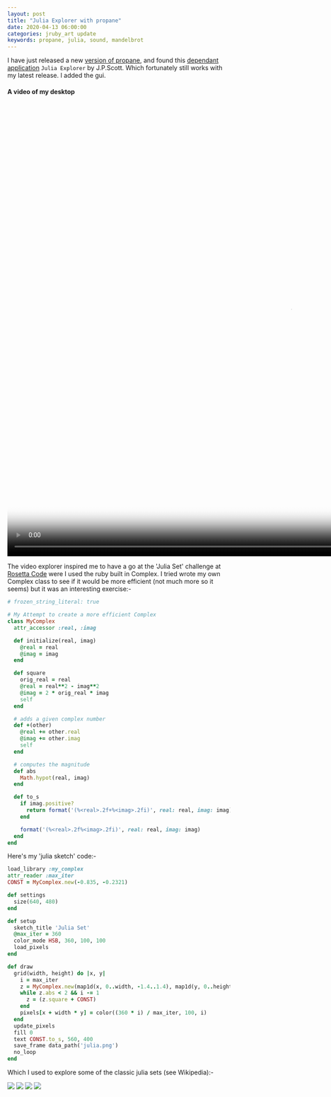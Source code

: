 ```yaml
---
layout: post
title: "Julia Explorer with propane"
date: 2020-04-13 06:00:00
categories: jruby_art update
keywords: propane, julia, sound, mandelbrot
---
```


I have just released a new [version of propane][propane], and found this [dependant application][depend] `Julia Explorer` by J.P.Scott. Which fortunately still works with my latest release. I added the gui.

#### A video of my desktop

<video src="{{site.github.url}}/assets/julia_brot.ogv" poster="{{site.github.url}}/assets/julia_brot.png" width="1280" height="1024" controls preload></video>

The video explorer inspired me to have a go at the 'Julia Set' challenge at [Rosetta Code][rosetta] were I used the ruby built in Complex. I tried wrote my own Complex class to see if it would be more efficient (not much more so it seems) but it was an interesting exercise:-

```ruby
# frozen_string_literal: true

# My Attempt to create a more efficient Complex
class MyComplex
  attr_accessor :real, :imag

  def initialize(real, imag)
    @real = real
    @imag = imag
  end

  def square
    orig_real = real
    @real = real**2 - imag**2
    @imag = 2 * orig_real * imag
    self
  end

  # adds a given complex number
  def +(other)
    @real += other.real
    @imag += other.imag
    self
  end

  # computes the magnitude
  def abs
    Math.hypot(real, imag)
  end

  def to_s
    if imag.positive?
      return format('(%<real>.2f+%<imag>.2fi)', real: real, imag: imag)
    end

    format('(%<real>.2f%<imag>.2fi)', real: real, imag: imag)
  end
end
```

Here's my 'julia sketch' code:-

```ruby
load_library :my_complex
attr_reader :max_iter
CONST = MyComplex.new(-0.835, -0.2321)

def settings
  size(640, 480)
end

def setup
  sketch_title 'Julia Set'
  @max_iter = 360
  color_mode HSB, 360, 100, 100
  load_pixels
end

def draw
  grid(width, height) do |x, y|
    i = max_iter
    z = MyComplex.new(map1d(x, 0..width, -1.4..1.4), map1d(y, 0..height, -1.0..1.0))
    while z.abs < 2 && i -= 1
      z = (z.square + CONST)
    end
    pixels[x + width * y] = color((360 * i) / max_iter, 100, i)
  end
  update_pixels
  fill 0
  text CONST.to_s, 560, 400
  save_frame data_path('julia.png')
  no_loop
end
```
Which I used to explore some of the classic julia sets (see Wikipedia):-

<img src="/assets/julia_1.png" />
<img src="/assets/julia_2.png" />
<img src="/assets/julia_3.png" />
<img src="/assets/julia_4.png" />

[depend]:https://github.com/jscottpilgrim/julia_brot
[propane]:https://github.com/ruby-processing/propane
[rosetta]:http://rosettacode.org/wiki/Julia_set#Ruby
